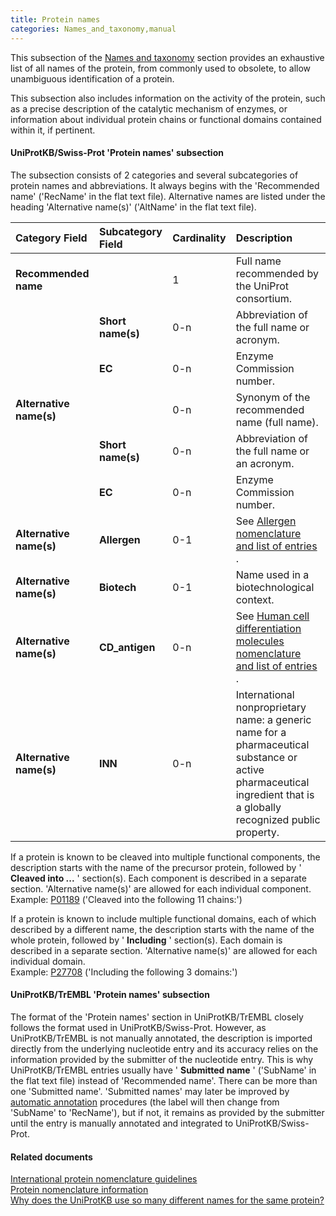 ```yaml
---
title: Protein names
categories: Names_and_taxonomy,manual
---
```


This subsection of the [Names and taxonomy](http://www.uniprot.org/help/names%5Fand%5Ftaxonomy%5Fsection) section provides an exhaustive list of all names of the protein, from commonly used to obsolete, to allow unambiguous identification of a protein.

This subsection also includes information on the activity of the protein, such as a precise description of the catalytic mechanism of enzymes, or information about individual protein chains or functional domains contained within it, if pertinent.

#### UniProtKB/Swiss-Prot 'Protein names' subsection

The subsection consists of 2 categories and several subcategories of protein names and abbreviations. It always begins with the 'Recommended name' ('RecName' in the flat text file). Alternative names are listed under the heading 'Alternative name(s)' ('AltName' in the flat text file).

| Category Field          | Subcategory Field | Cardinality | Description                                                                                                                                                         |
|:------------------------|:------------------|:------------|:--------------------------------------------------------------------------------------------------------------------------------------------------------------------|
| **Recommended name**    |                   | 1           | Full name recommended by the UniProt consortium.                                                                                                                    |
|                         | **Short name(s)** | 0-n         | Abbreviation of the full name or acronym.                                                                                                                           |
|                         | **EC**            | 0-n         | Enzyme Commission number.                                                                                                                                           |
| **Alternative name(s)** |                   | 0-n         | Synonym of the recommended name (full name).                                                                                                                        |
|                         | **Short name(s)** | 0-n         | Abbreviation of the full name or an acronym.                                                                                                                        |
|                         | **EC**            | 0-n         | Enzyme Commission number.                                                                                                                                           |
| **Alternative name(s)** | **Allergen**      | 0-1         | See [Allergen nomenclature and list of entries](http://www.uniprot.org/docs/allergen) .                                                                             |
| **Alternative name(s)** | **Biotech**       | 0-1         | Name used in a biotechnological context.                                                                                                                            |
| **Alternative name(s)** | **CD\_antigen**   | 0-n         | See [Human cell differentiation molecules nomenclature and list of entries](http://www.uniprot.org/docs/cdlist) .                                                   |
| **Alternative name(s)** | **INN**           | 0-n         | International nonproprietary name: a generic name for a pharmaceutical substance or active pharmaceutical ingredient that is a globally recognized public property. |

If a protein is known to be cleaved into multiple functional components, the description starts with the name of the precursor protein, followed by ' **Cleaved into ...** ' section(s). Each component is described in a separate section. 'Alternative name(s)' are allowed for each individual component.  
Example: [P01189](https://www.uniprot.org/uniprotkb/P01189#names_and_taxonomy) ('Cleaved into the following 11 chains:')

If a protein is known to include multiple functional domains, each of which described by a different name, the description starts with the name of the whole protein, followed by ' **Including** ' section(s). Each domain is described in a separate section. 'Alternative name(s)' are allowed for each individual domain.  
Example: [P27708](https://www.uniprot.org/uniprotkb/P27708#names_and_taxonomy) ('Including the following 3 domains:')

#### UniProtKB/TrEMBL 'Protein names' subsection

The format of the 'Protein names' section in UniProtKB/TrEMBL closely follows the format used in UniProtKB/Swiss-Prot. However, as UniProtKB/TrEMBL is not manually annotated, the description is imported directly from the underlying nucleotide entry and its accuracy relies on the information provided by the submitter of the nucleotide entry. This is why UniProtKB/TrEMBL entries usually have ' **Submitted name** ' ('SubName' in the flat text file) instead of 'Recommended name'. There can be more than one 'Submitted name'. 'Submitted names' may later be improved by [automatic annotation](http://www.uniprot.org/help/automatic%5Fannotation) procedures (the label will then change from 'SubName' to 'RecName'), but if not, it remains as provided by the submitter until the entry is manually annotated and integrated to UniProtKB/Swiss-Prot.

#### Related documents

[International protein nomenclature guidelines](http://www.uniprot.org/docs/International%5FProtein%5FNomenclature%5FGuidelines.pdf)  
[Protein nomenclature information](http://www.uniprot.org/docs/nomlist)  
[Why does the UniProtKB use so many different names for the same protein?](http://www.uniprot.org/help/different%5Fprotein%5Fgene%5Fnames)
